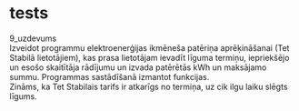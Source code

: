 # tests
9_uzdevums<br> Izveidot programmu elektroenerģijas ikmēneša patēriņa aprēķināšanai (Tet Stabilā lietotājiem), kas prasa lietotājam ievadīt līguma termiņu, iepriekšējo un esošo skaitītāja rādījumu un izvada patērētās kWh un maksājamo summu. Programmas sastādīšanā izmantot funkcijas.<br>
Zināms, ka Tet Stabilais tarifs ir atkarīgs no termiņa, uz cik ilgu laiku slēgts līgums.
